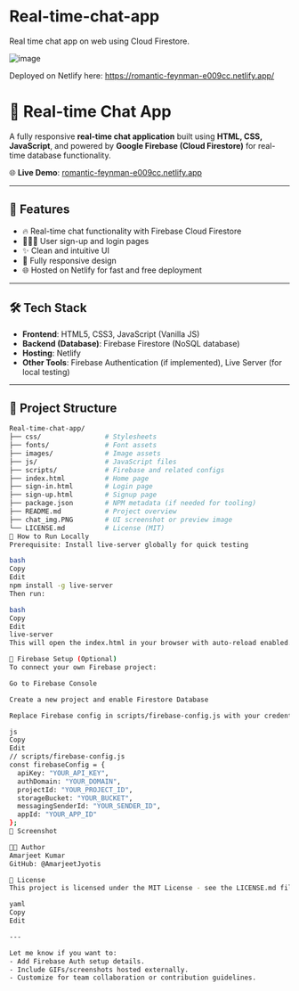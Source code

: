# Real-time-chat-app
Real time chat app on web using Cloud Firestore. 

![image](https://github.com/user-attachments/assets/e8bcc631-ada7-4a42-a42c-3ac5a081b1d1)


Deployed on Netlify here: https://romantic-feynman-e009cc.netlify.app/


# 💬 Real-time Chat App

A fully responsive **real-time chat application** built using **HTML, CSS, JavaScript**, and powered by **Google Firebase (Cloud Firestore)** for real-time database functionality.

🌐 **Live Demo**: [romantic-feynman-e009cc.netlify.app](https://romantic-feynman-e009cc.netlify.app)

---

## 🚀 Features

- 🔥 Real-time chat functionality with Firebase Cloud Firestore
- 🧑‍🤝‍🧑 User sign-up and login pages
- ✨ Clean and intuitive UI
- 📱 Fully responsive design
- 🌐 Hosted on Netlify for fast and free deployment

---

## 🛠️ Tech Stack

- **Frontend**: HTML5, CSS3, JavaScript (Vanilla JS)
- **Backend (Database)**: Firebase Firestore (NoSQL database)
- **Hosting**: Netlify
- **Other Tools**: Firebase Authentication (if implemented), Live Server (for local testing)

---

## 📂 Project Structure

```bash
Real-time-chat-app/
├── css/                # Stylesheets
├── fonts/              # Font assets
├── images/             # Image assets
├── js/                 # JavaScript files
├── scripts/            # Firebase and related configs
├── index.html          # Home page
├── sign-in.html        # Login page
├── sign-up.html        # Signup page
├── package.json        # NPM metadata (if needed for tooling)
├── README.md           # Project overview
├── chat_img.PNG        # UI screenshot or preview image
└── LICENSE.md          # License (MIT)
🧪 How to Run Locally
Prerequisite: Install live-server globally for quick testing

bash
Copy
Edit
npm install -g live-server
Then run:

bash
Copy
Edit
live-server
This will open the index.html in your browser with auto-reload enabled.

🔐 Firebase Setup (Optional)
To connect your own Firebase project:

Go to Firebase Console

Create a new project and enable Firestore Database

Replace Firebase config in scripts/firebase-config.js with your credentials:

js
Copy
Edit
// scripts/firebase-config.js
const firebaseConfig = {
  apiKey: "YOUR_API_KEY",
  authDomain: "YOUR_DOMAIN",
  projectId: "YOUR_PROJECT_ID",
  storageBucket: "YOUR_BUCKET",
  messagingSenderId: "YOUR_SENDER_ID",
  appId: "YOUR_APP_ID"
};
📸 Screenshot

🧑‍💻 Author
Amarjeet Kumar
GitHub: @AmarjeetJyotis

📄 License
This project is licensed under the MIT License - see the LICENSE.md file for details.

yaml
Copy
Edit

---

Let me know if you want to:
- Add Firebase Auth setup details.
- Include GIFs/screenshots hosted externally.
- Customize for team collaboration or contribution guidelines.
